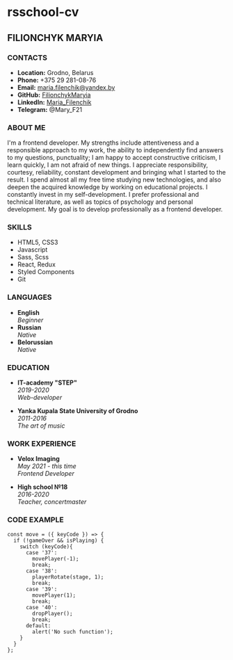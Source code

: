 # rsschool-cv

## **FILIONCHYK MARYIA**

### **CONTACTS**
  * **Location:** Grodno, Belarus
  * **Phone:** +375 29 281-08-76
  * **Email:** maria.filenchik@yandex.by
  * **GitHub:** [FilionchykMaryia](https://github.com/FilionchykMaryia)
  * **LinkedIn:** [Maria_Filenchik](https://www.linkedin.com/in/maria-filenchik/)
  * **Telegram:** @Mary_F21

### **ABOUT ME**
  I'm a frontend developer.
  My strengths include attentiveness and a responsible approach to my work, the ability to independently find answers to my questions, punctuality; I am happy to accept constructive criticism, I learn quickly, I am not afraid of new things.
  I appreciate responsibility, courtesy, reliability, constant development and bringing what I started to the result.
  I spend almost all my free time studying new technologies, and also deepen the acquired knowledge by working on educational projects.
  I constantly invest in my self-development. I prefer professional and technical literature, as well as topics of psychology and personal development.
  My goal is to develop professionally as a frontend developer.
### **SKILLS**
  * HTML5, CSS3
  * Javascript
  * Sass, Scss
  * React, Redux
  * Styled Components 
  * Git
  
### **LANGUAGES**
  * **English**\
    *Beginner*
  * **Russian**\
    *Native*
  * **Belorussian**\
    *Native*

### **EDUCATION**
  * **IT-academy "STEP"**\
    *2019-2020*\
    *Web-developer*

  * **Yanka Kupala State University of Grodno**\
    *2011-2016*\
    *The art of music*
  
### **WORK EXPERIENCE**
  * **Velox Imaging**\
    *May 2021 - this time*\
    *Frontend Developer*

  * **High school №18**\
    *2016-2020*\
    *Teacher, concertmaster*

### **CODE EXAMPLE**
  ```
  const move = ({ keyCode }) => {
    if (!gameOver && isPlaying) {
      switch (keyCode){
        case '37':
          movePlayer(-1);
          break;
        case '38':
          playerRotate(stage, 1);
          break;
        case '39':
          movePlayer(1);
          break;
        case '40':    
          dropPlayer();
          break;
        default: 
          alert('No such function');
      } 
    }
  };
  ```
